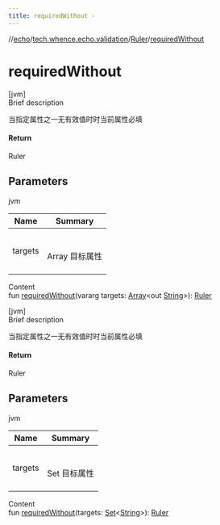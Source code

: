 ```yaml
---
title: requiredWithout -
---
```

//[echo](../../index.md)/[tech.whence.echo.validation](../index.md)/[Ruler](index.md)/[requiredWithout](required-without.md)



# requiredWithout  
[jvm]  
Brief description  


当指定属性之一无有效值时时当前属性必填



#### Return  


Ruler



## Parameters  
  
jvm  
  
|  Name|  Summary| 
|---|---|
| targets| <br><br>Array<out String> 目标属性<br><br>
  
  
Content  
fun [requiredWithout](required-without.md)(vararg targets: [Array](https://kotlinlang.org/api/latest/jvm/stdlib/kotlin/-array/index.html)<out [String](https://kotlinlang.org/api/latest/jvm/stdlib/kotlin/-string/index.html)>): [Ruler](index.md)  


[jvm]  
Brief description  


当指定属性之一无有效值时时当前属性必填



#### Return  


Ruler



## Parameters  
  
jvm  
  
|  Name|  Summary| 
|---|---|
| targets| <br><br>Set<String> 目标属性<br><br>
  
  
Content  
fun [requiredWithout](required-without.md)(targets: [Set](https://kotlinlang.org/api/latest/jvm/stdlib/kotlin.collections/-set/index.html)<[String](https://kotlinlang.org/api/latest/jvm/stdlib/kotlin/-string/index.html)>): [Ruler](index.md)  



